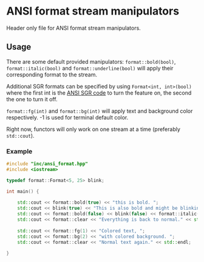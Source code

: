 # ANSI format stream manipulators

Header only file for ANSI format stream manipulators.

## Usage

There are some default provided manipulators: ``format::bold(bool)``, ``format::italic(bool)`` and ``format::underline(bool)`` will apply their corresponding format to the stream.

Additional SGR formats can be specified by using ``Format<int, int>(bool)`` where the first int is the [ANSI SGR code](https://en.wikipedia.org/wiki/ANSI_escape_code) to turn the feature on, the second the one to turn it off. 

``format::fg(int)`` and ``format::bg(int)`` will apply text and background color respectively. -1 is used for terminal default color.

Right now, functors will only work on one stream at a time (preferably ``std::cout``).

### Example

```c++
#include "inc/ansi_format.hpp"
#include <iostream>

typedef format::Format<5, 25> blink;

int main() {
	
    std::cout << format::bold(true) << "this is bold. ";
    std::cout << blink(true) << "This is also bold and might be blinking if your terminal supports it. ";
    std::cout << format::bold(false) << blink(false) << format::italic(true) << "This is italic. ";
    std::cout << format::clear << "Everything is back to normal." << std::endl;
    
    std::cout << format::fg(1) << "Colored text, ";
    std::cout << format::bg(2) << "with colored background. ";
    std::cout << format::clear << "Normal text again." << std::endl;
    
}
```
